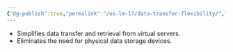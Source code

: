 ```yaml
---
{"dg-publish":true,"permalink":"/os-lm-17/data-transfer-flexibility/","dgPassFrontmatter":true}
---
```


- Simplifies data transfer and retrieval from virtual servers.
- Eliminates the need for physical data storage devices.